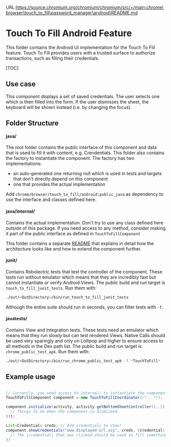 URL:https://source.chromium.org/chromium/chromium/src/+/main:chrome\browser\touch_to_fill\password_manager\android\README.md
# Touch To Fill Android Feature

This folder contains the Android UI implementation for the Touch To Fill
feature. Touch To Fill provides users with a trusted surface to authorize
transactions, such as filling their credentials.

[TOC]

## Use case

This component displays a set of saved credentials. The user selects one which
is then filled into the form. If the user dismisses the sheet, the keyboard
will be shown instead (i.e. by changing the focus).


## Folder Structure

#### java/

The root folder contains the public interface of this component and data that is
used to fill it with content, e.g. Crendentials. This folder also contains the
factory to instantiate the component. The factory has two implementations:

* an auto-generated one returning null which is used in tests and targets that
  don't directly depend on this component
* one that provides the actual implementation

Add `chrome/browser/touch_to_fill/android:public_java` as dependency to use the
interface and classes defined here.

#### java/internal/

Contains the actual implementation. Don't try to use any class defined here
outside of this package. If you need access to any method, consider making it
part of the public interface as defined in `TouchToFillComponent`

This folder contains a separate [README](internal/README.md) that explains in
detail how the architecture looks like and how to extend the component further.

#### junit/

Contains Robolectric tests that test the controller of the component. These
tests run without emulator which means that they are incredibly fast but cannot
instantiate or verify Android Views.
The public build and run target is `touch_to_fill_junit_tests`. Run them with:

``` bash
./out/<OutDirectory>/bin/run_touch_to_fill_junit_tests
```

Although the entire suite should run in seconds, you can filter tests with `-f`.


#### javatests/

Contains View and Integration tests. These tests need an emulator which means
that they run slowly but can test rendered Views. Native Calls should be used
very sparingly and only on Lollipop and higher to ensure access to all methods
in the Dex path list.
The public build and run target is `chrome_public_test_apk`. Run them with:

``` bash
./out/<OutDirectory>/bin/run_chrome_public_test_apk -f *TouchToFill*
```

## Example usage

``` java

// Currently, you need access to internal/ to instantiate the component:
TouchToFillComponent component = new TouchToFillCoordinator(/*...*/);

component.initialize(activity, activity.getBottomSheetController(), () -> {
  // Things to do when the component is dismissed.
}));

List<Credential> creds; // Add credentials to show!
component.showCredentials("www.displayed-url.xzy", creds, (credential) -> {
  // The |credential| that was clicked should be used to fill something now.
})

```
